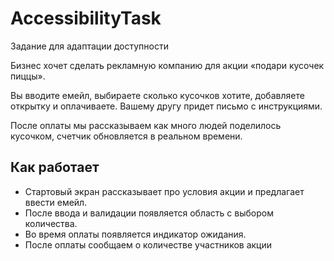 # AccessibilityTask
Задание для адаптации доступности

Бизнес хочет сделать рекламную компанию для акции «подари кусочек пиццы». 

Вы вводите емейл, выбираете сколько кусочков хотите, добавляете открытку и оплачиваете. Вашему другу придет письмо с инструкциями. 

После оплаты мы рассказываем как много людей поделилось кусочком, счетчик обновляется в реальном времени. 

## Как работает

- Стартовый экран рассказывает про условия акции и предлагает ввести емейл. 
- После ввода и валидации появляется область с выбором количества.
- Во время оплаты появляется индикатор ожидания.
- После оплаты сообщаем о количестве участников акции
